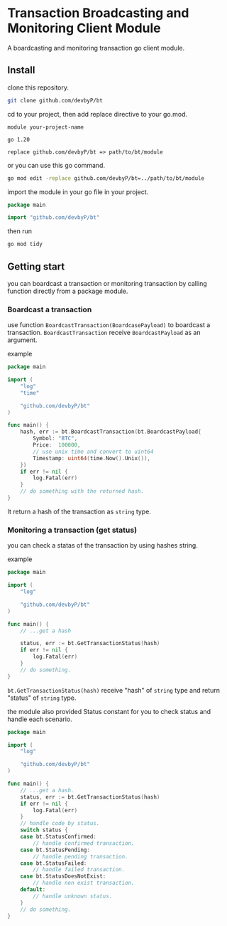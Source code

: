 # Transaction Broadcasting and Monitoring Client Module

A boardcasting and monitoring transaction go client module.

## Install

clone this repository.
``` bash
git clone github.com/devbyP/bt
```

cd to your project, then add replace directive to your go.mod.
```
module your-project-name

go 1.20

replace github.com/devbyP/bt => path/to/bt/module
```
or you can use this go command.
``` bash
go mod edit -replace github.com/devbyP/bt=../path/to/bt/module
```

import the module in your go file in your project.
``` go
package main

import "github.com/devbyP/bt"
```
then run
``` bash
go mod tidy
```

## Getting start

you can boardcast a transaction or monitoring transaction by calling function
directly from a package module.

### Boardcast a transaction

use function `BoardcastTransaction(BoardcasePayload)` to boardcast a transaction.
`BoardcastTransaction` receive `BoardcastPayload` as an argument.

example
``` go
package main

import (
	"log"
	"time"

	"github.com/devbyP/bt"
)

func main() {
	hash, err := bt.BoardcastTransaction(bt.BoardcastPayload{
		Symbol: "BTC",
		Price:  100000,
		// use unix time and convert to uint64
		Timestamp: uint64(time.Now().Unix()),
	})
	if err != nil {
		log.Fatal(err)
	}
	// do something with the returned hash.
}
```

It return a hash of the transaction as `string` type.

### Monitoring a transaction (get status)

you can check a statas of the transaction by using hashes string.

example
``` go
package main

import (
	"log"

	"github.com/devbyP/bt"
)

func main() {
    // ...get a hash

	status, err := bt.GetTransactionStatus(hash)
	if err != nil {
		log.Fatal(err)
	}
    // do something.
}
```

`bt.GetTransactionStatus(hash)` receive "hash" of `string` type
and return "status" of `string` type.

the module also provided Status constant for you to check status and handle each scenario.

``` go
package main

import (
	"log"

	"github.com/devbyP/bt"
)

func main() {
    // ...get a hash.
	status, err := bt.GetTransactionStatus(hash)
	if err != nil {
		log.Fatal(err)
	}
	// handle code by status.
	switch status {
	case bt.StatusConfirmed:
		// handle confirmed transaction.
	case bt.StatusPending:
		// handle pending transaction.
	case bt.StatusFailed:
		// handle failed transaction.
	case bt.StatusDoesNotExist:
		// handle non exist transaction.
	default:
		// handle unknown status.
	}
    // do something.
}
```
